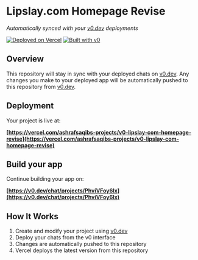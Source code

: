 # Lipslay.com Homepage Revise

*Automatically synced with your [v0.dev](https://v0.dev) deployments*

[![Deployed on Vercel](https://img.shields.io/badge/Deployed%20on-Vercel-black?style=for-the-badge&logo=vercel)](https://vercel.com/ashrafsaqibs-projects/v0-lipslay-com-homepage-revise)
[![Built with v0](https://img.shields.io/badge/Built%20with-v0.dev-black?style=for-the-badge)](https://v0.dev/chat/projects/PhviVFoy6Ix)

## Overview

This repository will stay in sync with your deployed chats on [v0.dev](https://v0.dev).
Any changes you make to your deployed app will be automatically pushed to this repository from [v0.dev](https://v0.dev).

## Deployment

Your project is live at:

**[https://vercel.com/ashrafsaqibs-projects/v0-lipslay-com-homepage-revise](https://vercel.com/ashrafsaqibs-projects/v0-lipslay-com-homepage-revise)**

## Build your app

Continue building your app on:

**[https://v0.dev/chat/projects/PhviVFoy6Ix](https://v0.dev/chat/projects/PhviVFoy6Ix)**

## How It Works

1. Create and modify your project using [v0.dev](https://v0.dev)
2. Deploy your chats from the v0 interface
3. Changes are automatically pushed to this repository
4. Vercel deploys the latest version from this repository
